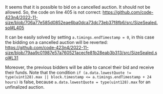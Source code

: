 It seems that it is possible to bid on a cancelled auction. It should not be allowed. 
So, the code on line 405 is not correct:
https://github.com/code-423n4/2022-11-size/blob/706a77e585d0852eae6ba0dca73dc73eb37f8fb6/src/SizeSealed.sol#L405

It can be easily solved by setting `a.timings.endTimestamp = 0`, in this case the bidding on a cancelled auction will be reverted:
https://github.com/code-423n4/2022-11-size/blob/79aa9c01987e57a760521acecfe81b28eab3b313/src/SizeSealed.sol#L31

Moreover, the previous bidders will be able to cancel their bid and receive their funds. Note that the condition `if (a.data.lowestQuote != type(uint128).max || block.timestamp <= a.timings.endTimestamp + 24 hours)` is false, because `a.data.lowestQuote = type(uint128).max` for an unfinalized auction.


